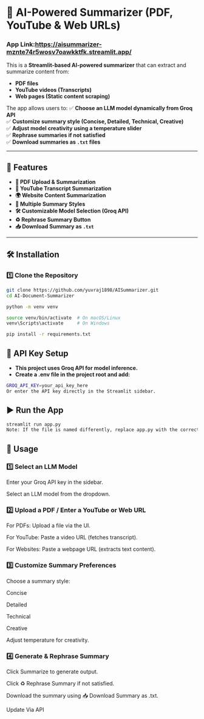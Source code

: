 # 📄 AI-Powered Summarizer (PDF, YouTube & Web URLs)
### App Link:https://aisummarizer-mznte74r5wosv7oawkktfk.streamlit.app/
This is a **Streamlit-based AI-powered summarizer** that can extract and summarize content from:
- **PDF files**
- **YouTube videos (Transcripts)**
- **Web pages (Static content scraping)**

The app allows users to:
✅ **Choose an LLM model dynamically from Groq API**  
✅ **Customize summary style (Concise, Detailed, Technical, Creative)**  
✅ **Adjust model creativity using a temperature slider**  
✅ **Rephrase summaries if not satisfied**  
✅ **Download summaries as `.txt` files**  

---

## 🚀 Features
- **📂 PDF Upload & Summarization**  
- **🎥 YouTube Transcript Summarization**  
- **🌍 Website Content Summarization**  
- **📜 Multiple Summary Styles**  
- **🛠️ Customizable Model Selection (Groq API)**  
- **♻️ Rephrase Summary Button**  
- **📥 Download Summary as `.txt`**

---

## 🛠️ Installation

### **1️⃣ Clone the Repository**
```bash
git clone https://github.com/yuvraj1898/AISummarizer.git
cd AI-Document-Summarizer
```
```bash
python -m venv venv
```
```bash
source venv/bin/activate  # On macOS/Linux
venv\Scripts\activate     # On Windows
```
```bash
pip install -r requirements.txt
```
## 🔑 API Key Setup
- **This project uses Groq API for model inference.**
- **Create a .env file in the project root and add:**
```bash
GROQ_API_KEY=your_api_key_here
Or enter the API key directly in the Streamlit sidebar.
```
## ▶️ Run the App
```bash
streamlit run app.py
Note: If the file is named differently, replace app.py with the correct filename.
```
## 📌 Usage
### 1️⃣ Select an LLM Model
Enter your Groq API key in the sidebar.

Select an LLM model from the dropdown.

### 2️⃣ Upload a PDF / Enter a YouTube or Web URL
For PDFs: Upload a file via the UI.

For YouTube: Paste a video URL (fetches transcript).

For Websites: Paste a webpage URL (extracts text content).

### 3️⃣ Customize Summary Preferences
Choose a summary style:

Concise

Detailed

Technical

Creative

Adjust temperature for creativity.

### 4️⃣ Generate & Rephrase Summary
Click Summarize to generate output.

Click ♻️ Rephrase Summary if not satisfied.

Download the summary using 📥 Download Summary as .txt.

Update Via API

